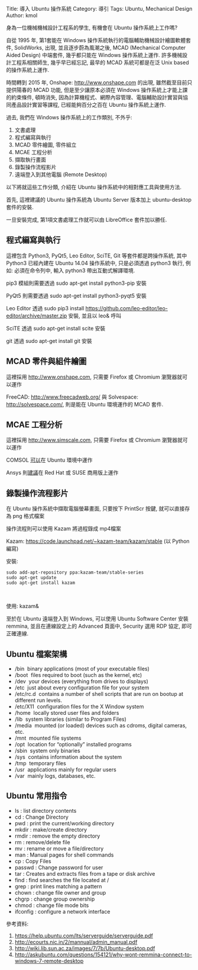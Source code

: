 Title: 導入 Ubuntu 操作系統
Category: 導引
Tags: Ubuntu, Mechanical Design
Author: kmol

身為一位機械機械設計工程系的學生, 有機會在 Ubuntu 操作系統上工作嗎?

<!-- PELICAN_END_SUMMARY -->

自從 1995 年, 第1套能在 Windows 操作系統執行的電腦輔助機械設計繪圖軟體套件, SolidWorks, 出現, 並且逐步蔚為風潮之後,  MCAD (Mechanical Computer Aided Design) 中端套件, 幾乎都只能在 Windows 操作系統上運作. 許多機械設計工程系相關師生, 幾乎早已經忘記, 最早的 MCAD 系統可都是在泛 Unix based 的操作系統上運作.

時間轉到 2015 年, Onshape: <http://www.onshape.com> 的出現, 雖然截至目前只提供陽春的 MCAD 功能, 但是至少讓原本必須在 Windows 操作系統上才能上課的約束條件, 頓時消失, 因為計算機程式、網際內容管理、電腦輔助設計實習與協同產品設計實習等課程, 已經能夠百分之百在 Ubuntu 操作系統上運作.

過去, 我們在 Windows 操作系統上的工作類別, 不外乎:

1. 文書處理
2. 程式編寫與執行
3. MCAD 零件繪圖, 零件組立
4. MCAE 工程分析
5. 擷取執行畫面
6. 錄製操作流程影片
7. 遠端登入到其他電腦 (Remote Desktop)

以下將就這些工作分類, 介紹在 Ubuntu 操作系統中的相對應工具與使用方法.

首先, 這裡建議的 Ubuntu 操作系統為 Ubuntu Server 版本加上 ubuntu-desktop 套件的安裝.

一旦安裝完成, 第1項文書處理工作就可以由 LibreOffice 套件加以勝任.

## 程式編寫與執行

這裡包含 Python3, PyQt5, Leo Editor, SciTE, Git 等套件都是跨操作系統, 其中 Python3  已經內建在 Ubuntu 14.04 操作系統中, 只是必須透過 python3 執行, 例如: 必須在命令列中, 輸入 python3 帶出互動式解譯環境.

pip3 模組則需要透過 sudo apt-get install python3-pip 安裝

PyQt5 則需要透過 sudo apt-get install python3-pyqt5 安裝

Leo Editor 透過 sudo pip3 install https://github.com/leo-editor/leo-editor/archive/master.zip 安裝, 並且以 leo& 呼叫

SciTE 透過 sudo apt-get install scite 安裝

git 透過 sudo apt-get install git 安裝

## MCAD 零件與組件繪圖

這裡採用 <http://www.onshape.com>, 只需要 Firefox 或 Chromium 瀏覽器就可以運作

FreeCAD: <http://www.freecadweb.org/> 與 Solvespace: <http://solvespace.com/>, 則是能在 Ubuntu 環境運作的 MCAD 套件.

## MCAE 工程分析

這裡採用 <http://www.simscale.com>, 只需要 Firefox 或 Chromium 瀏覽器就可以運作

COMSOL <a href="https://www.comsol.com/system-requirements">可以</a>在 Ubuntu 環境中運作

Ansys 則<a href="http://www.ansys.com/-/media/Ansys/corporate/files/pdf/solutions/it-professionals/platform-support/platformsupportansys162stategyandplans.pdf?la=en">建議</a>在 Red Hat 或 SUSE 商用版上運作

## 錄製操作流程影片

在 Ubuntu 操作系統中擷取電腦螢幕畫面, 只要按下 PrintScr 按鍵, 就可以直接存為 png 格式檔案

操作流程則可以使用 Kazam 將過程錄成 mp4檔案

Kazam: <https://code.launchpad.net/~kazam-team/kazam/stable> (以 Python 編寫)

安裝:

~~~script
sudo add-apt-repository ppa:kazam-team/stable-series
sudo apt-get update
sudo apt-get install kazam
~~~
<br />

使用: kazam&

至於在 Ubuntu 遠端登入到 Windows, 可以使用 Ubuntu Software Center 安裝 remmina, 並且在連線設定上的 Advanced 頁面中, Security 選用 RDP 協定, 即可正確連線.

## Ubuntu 檔案架構

* /bin ­­ binary applications (most of your executable files) 
* /boot ­­ files required to boot (such as the kernel, etc) 
* /dev ­­ your devices (everything from drives to displays) 
* /etc ­­ just about every configuration file for your system 
* /etc/rc.d ­­ contains a number of shell scripts that are run on bootup at different run levels. 
* /etc/X11 ­­ configuration files for the X Window system 
* /home ­­ locally stored user files and folders 
* /lib ­­ system libraries (similar to Program Files) 
* /media ­­ mounted (or loaded) devices such as cdroms, digital cameras, etc. 
* /mnt ­­ mounted file systems 
* /opt ­­ location for “optionally” installed programs 
* /sbin ­­ system ­only binaries
* /sys ­­ contains information about the system 
* /tmp ­­ temporary files 
* /usr ­­ applications mainly for regular users 
* /var ­­ mainly logs, databases, etc. 

## Ubuntu 常用指令

* ls : list directory contents
* cd : Change Directory
* pwd : print the current/working directory
* mkdir : make/create directory
* rmdir : remove the empty directory
* rm : remove/delete file
* mv : rename or move a file/directory
* man : Manual pages for shell commands
* cp : Copy Files
* passwd : Change password for user
* tar : Creates and extracts files from a tape or disk archive
* find :  find searches the file located at /
* grep :  print lines matching a pattern
* chown :  change file owner and group
* chgrp :  change group ownership
* chmod :  change file mode bits
* ifconfig :  configure a network interface

參考資料:

1. <https://help.ubuntu.com/lts/serverguide/serverguide.pdf>
2. <http://ecourts.nic.in/2/mannual/admin_manual.pdf>
3. <http://wiki.lib.sun.ac.za/images/7/7b/Ubuntu-desktop.pdf>
4. <http://askubuntu.com/questions/154121/why-wont-remmina-connect-to-windows-7-remote-desktop>





